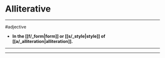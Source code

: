 # Alliterative
---
#adjective
- **In the [[f/_form|form]] or [[s/_style|style]] of [[a/_alliteration|alliteration]].**
---
---
